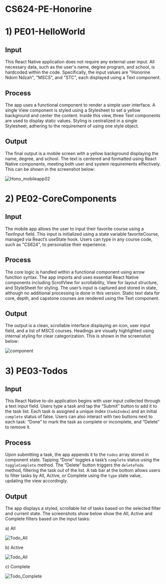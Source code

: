 # CS624-PE-Honorine

# 1) PE01-HelloWorld

## Input
This React Native application does not require any external user input. All necessary data, such as the user's name, 
degree program, and school, is hardcoded within the code. Specifically, the input values are "Honorine Ndom Ndzah", "MSCS", and "STC", each displayed using a Text component.

## Process
The app uses a functional component to render a simple user interface. A single View component is styled using a Stylesheet to set a yellow background and center the content. 
Inside this view, three Text components are used to display static values. Styling is centralized in a single Stylesheet, adhering to the requirement of using one style object.

## Output
The final output is a mobile screen with a yellow background displaying the name, degree, and school. The text is centered and formatted using React Native components, meeting both user and system requirements effectively. This can be shown in the screenshot below:




![Hono_mobileapp02](https://github.com/user-attachments/assets/194168f6-1bce-4e38-a4b9-db924bc79204)





# 2) PE02-CoreComponents

## Input
The mobile app allows the user to input their favorite course using a TextInput field.
This input is initialized using a state variable favoriteCourse, managed via React’s useState hook.
Users can type in any course code, such as "CS624", to personalize their experience.

## Process
The core logic is handled within a functional component using arrow function syntax. 
The app imports and uses essential React Native components including ScrollView for scrollability, View for layout structure, and StyleSheet for styling. 
The user’s input is captured and stored in state, although no additional processing is done in this version. 
Static text data for core, depth, and capstone courses are rendered using the Text component.

## Output 
The output is a clean, scrollable interface displaying an icon, user input field, and a list of MSCS courses.
Headings are visually highlighted using internal styling for clear categorization. This is shown in the screenshot below:



![component](https://github.com/user-attachments/assets/02ac0746-9de6-4c38-8a13-6f8d6a99c694)





# 3) PE03-Todos


## Input

This React Native to-do application begins with user input collected through a text input field. Users type a task and tap the “Submit” button to add it to the task list.
Each task is assigned a unique index (`todoIndex`) and an initial `complete` status of false. Users can also interact with two buttons next to each task: “Done” to mark the task as complete or incomplete, and “Delete” to remove it.


## Process

Upon submitting a task, the app appends it to the `todos` array stored in component state. Tapping “Done” toggles a task’s `complete` status using the `toggleComplete` method. The “Delete” button triggers the `deleteTodo` method, filtering the task out of the list. A tab bar at the bottom allows users to filter tasks by All, Active, or Complete using the `type` state value, updating the view accordingly.

## Output

The app displays a styled, scrollable list of tasks based on the selected filter and current state. The screenshots show below show the All, Active and Complete filters based on the input tasks:

a) All

![Todo_All](https://github.com/user-attachments/assets/82362953-bedc-41f6-a8bc-4afd143dd2c8)



b) Active

![Todo_All](https://github.com/user-attachments/assets/4cb9c1db-6f0e-4363-ac3d-74b534b27c3d)


c) Complete

![Todo_Complete](https://github.com/user-attachments/assets/e31ee834-5d8a-4039-9a79-d171dcce6110)





